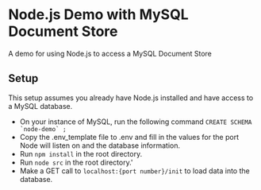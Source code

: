 # Node.js Demo with MySQL Document Store

A demo for using Node.js to access a MySQL Document Store

## Setup

This setup assumes you already have Node.js installed and have access to a MySQL database.

* On your instance of MySQL, run the following command ```CREATE SCHEMA `node-demo` ;```
* Copy the .env_template file to .env and fill in the values for the port Node will listen on and the database information.
* Run `npm install` in the root directory.
* Run `node src` in the root directory.'
* Make a GET call to `localhost:{port number}/init` to load data into the database.
